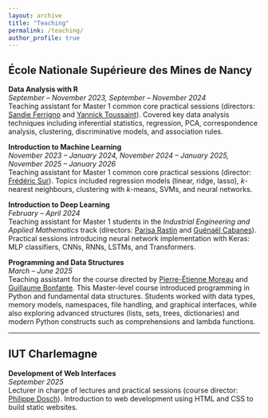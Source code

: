 ```yaml
---
layout: archive
title: "Teaching"
permalink: /teaching/
author_profile: true
---
```


## École Nationale Supérieure des Mines de Nancy

**Data Analysis with R**  
_September – November 2023, September – November 2024_  
Teaching assistant for Master 1 common core practical sessions (directors: [Sandie Ferrigno](https://iecl.univ-lorraine.fr/membre-iecl/ferrigno-sandie-2/) and [Yannick Toussaint](https://scholar.google.com/citations?user=NYl9HMoAAAAJ)). Covered key data analysis techniques including inferential statistics, regression, PCA, correspondence analysis, clustering, discriminative models, and association rules.  

**Introduction to Machine Learning**  
_November 2023 – January 2024, November 2024 – January 2025, November 2025 – January 2026_  
Teaching assistant for Master 1 common core practical sessions (director: [Frédéric Sur](https://members.loria.fr/FSur/index.html)). Topics included regression models (linear, ridge, lasso), $k$-nearest neighbours, clustering with $k$-means, SVMs, and neural networks.  

**Introduction to Deep Learning**  
_February – April 2024_  
Teaching assistant for Master 1 students in the _Industrial Engineering and Applied Mathematics_ track (directors: [Parisa Rastin](https://sites.google.com/site/parisarastinresearch/home) and [Guénaël Cabanes](https://sites.google.com/site/guenaelcabanes/home)). Practical sessions introducing neural network implementation with Keras: MLP classifiers, CNNs, RNNs, LSTMs, and Transformers.  

**Programming and Data Structures**  
_March – June 2025_  
Teaching assistant for the course directed by [Pierre-Étienne Moreau](https://sites.google.com/a/depinfonancy.net/pem/) and [Guillaume Bonfante](https://members.loria.fr/GBonfante/). This Master-level course introduced programming in Python and fundamental data structures. Students worked with data types, memory models, namespaces, file handling, and graphical interfaces, while also exploring advanced structures (lists, sets, trees, dictionaries) and modern Python constructs such as comprehensions and lambda functions.  

---

## IUT Charlemagne

**Development of Web Interfaces**  
_September 2025_  
Lecturer in charge of lectures and practical sessions (course director: [Philippe Dosch](https://scholar.google.com/citations?user=fYCvan0AAAAJ&hl=fr)). Introduction to web development using HTML and CSS to build static websites.
